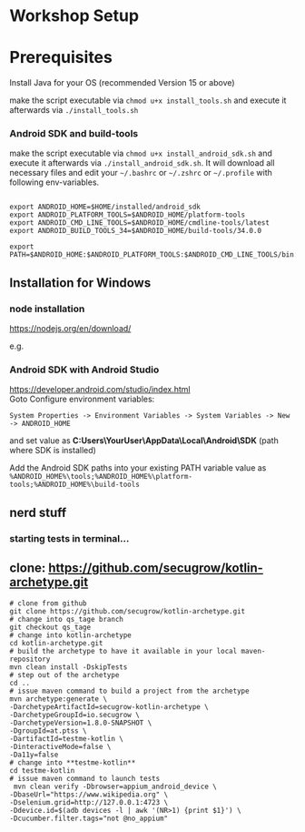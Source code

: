 # Workshop Setup

# Prerequisites
Install Java for your OS (recommended Version 15 or above)

make the script executable via `chmod u+x install_tools.sh` and execute it afterwards via `./install_tools.sh`


### Android SDK and build-tools

make the script executable via `chmod u+x install_android_sdk.sh` and execute it afterwards via `./install_android_sdk.sh`.
It will download all necessary files and edit your `~/.bashrc` or `~/.zshrc` or `~/.profile` with following env-variables.

```shell

export ANDROID_HOME=$HOME/installed/android_sdk
export ANDROID_PLATFORM_TOOLS=$ANDROID_HOME/platform-tools
export ANDROID_CMD_LINE_TOOLS=$ANDROID_HOME/cmdline-tools/latest
export ANDROID_BUILD_TOOLS_34=$ANDROID_HOME/build-tools/34.0.0

export PATH=$ANDROID_HOME:$ANDROID_PLATFORM_TOOLS:$ANDROID_CMD_LINE_TOOLS/bin:$ANDROID_BUILD_TOOLS_34

```



## Installation for Windows

### node installation
https://nodejs.org/en/download/


e.g. 
### Android SDK with Android Studio
https://developer.android.com/studio/index.html  
Goto Configure environment variables: 

```System Properties -> Environment Variables -> System Variables -> New -> ANDROID_HOME``` 

and set value as **C:Users\YourUser\AppData\Local\Android\SDK** (path where SDK is installed)

Add the Android SDK paths into your existing PATH variable value as `%ANDROID_HOME%\tools;%ANDROID_HOME%\platform-tools;%ANDROID_HOME%\build-tools`


## nerd stuff

### starting tests in terminal...

## clone: https://github.com/secugrow/kotlin-archetype.git

```shell
# clone from github
git clone https://github.com/secugrow/kotlin-archetype.git
# change into qs_tage branch
git checkout qs_tage
# change into kotlin-archetype
cd kotlin-archetype.git
# build the archetype to have it available in your local maven-repository
mvn clean install -DskipTests
# step out of the archetype
cd ..
# issue maven command to build a project from the archetype
mvn archetype:generate \
-DarchetypeArtifactId=secugrow-kotlin-archetype \
-DarchetypeGroupId=io.secugrow \
-DarchetypeVersion=1.8.0-SNAPSHOT \
-DgroupId=at.ptss \
-DartifactId=testme-kotlin \
-DinteractiveMode=false \
-Da11y=false
# change into **testme-kotlin**
cd testme-kotlin
# issue maven command to launch tests
 mvn clean verify -Dbrowser=appium_android_device \
-DbaseUrl="https://www.wikipedia.org" \
-Dselenium.grid=http://127.0.0.1:4723 \
-Ddevice.id=$(adb devices -l | awk '(NR>1) {print $1}') \
-Dcucumber.filter.tags="not @no_appium"

```




